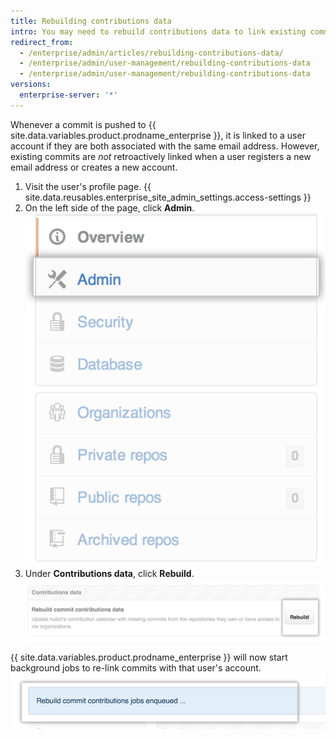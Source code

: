 ```yaml
---
title: Rebuilding contributions data
intro: You may need to rebuild contributions data to link existing commits to a user account.
redirect_from:
  - /enterprise/admin/articles/rebuilding-contributions-data/
  - /enterprise/admin/user-management/rebuilding-contributions-data
  - /enterprise/admin/user-management/rebuilding-contributions-data
versions:
  enterprise-server: '*'
---
```


Whenever a commit is pushed to {{ site.data.variables.product.prodname_enterprise }}, it is linked to a user account if they are both associated with the same email address. However, existing commits are *not* retroactively linked when a user registers a new email address or creates a new account.

1. Visit the user's profile page.
{{ site.data.reusables.enterprise_site_admin_settings.access-settings }}
3. On the left side of the page, click **Admin**. ![Admin tab](/assets/images/enterprise/site-admin-settings/admin-tab.png)
4. Under **Contributions data**, click **Rebuild**. ![Rebuild button](/assets/images/enterprise/site-admin-settings/rebuild-button.png)

{{ site.data.variables.product.prodname_enterprise }} will now start background jobs to re-link commits with that user's account. ![Queued rebuild jobs](/assets/images/enterprise/site-admin-settings/rebuild-jobs.png)
